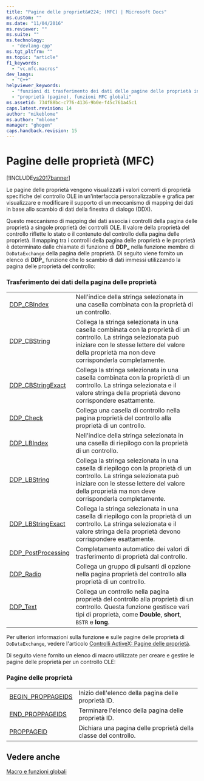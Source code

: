 ```yaml
---
title: "Pagine delle propriet&#224; (MFC) | Microsoft Docs"
ms.custom: ""
ms.date: "11/04/2016"
ms.reviewer: ""
ms.suite: ""
ms.technology: 
  - "devlang-cpp"
ms.tgt_pltfrm: ""
ms.topic: "article"
f1_keywords: 
  - "vc.mfc.macros"
dev_langs: 
  - "C++"
helpviewer_keywords: 
  - "funzioni di trasferimento dei dati delle pagine delle proprietà in MFC"
  - "proprietà (pagine), funzioni MFC globali"
ms.assetid: 734f88bc-c776-4136-9b0e-f45c761a45c1
caps.latest.revision: 14
author: "mikeblome"
ms.author: "mblome"
manager: "ghogen"
caps.handback.revision: 15
---
```

# Pagine delle propriet&#224; (MFC)
[!INCLUDE[vs2017banner](../../assembler/inline/includes/vs2017banner.md)]

Le pagine delle proprietà vengono visualizzati i valori correnti di proprietà specifiche del controllo OLE in un'interfaccia personalizzabile e grafica per visualizzare e modificare il supporto di un meccanismo di mapping dei dati in base allo scambio di dati della finestra di dialogo \(DDX\).  
  
 Questo meccanismo di mapping dei dati associa i controlli della pagina delle proprietà a singole proprietà dei controlli OLE.  Il valore della proprietà del controllo riflette lo stato o il contenuto del controllo della pagina delle proprietà.  Il mapping tra i controlli della pagina delle proprietà e le proprietà è determinato dalle chiamate di funzione di **DDP\_** nella funzione membro di `DoDataExchange` della pagina delle proprietà.  Di seguito viene fornito un elenco di **DDP\_** funzione che lo scambio di dati immessi utilizzando la pagina delle proprietà del controllo:  
  
### Trasferimento dei dati della pagina delle proprietà  
  
|||  
|-|-|  
|[DDP\_CBIndex](../Topic/DDP_CBIndex.md)|Nell'indice della stringa selezionata in una casella combinata con la proprietà di un controllo.|  
|[DDP\_CBString](../Topic/DDP_CBString.md)|Collega la stringa selezionata in una casella combinata con la proprietà di un controllo.  La stringa selezionata può iniziare con le stesse lettere del valore della proprietà ma non deve corrisponderla completamente.|  
|[DDP\_CBStringExact](../Topic/DDP_CBStringExact.md)|Collega la stringa selezionata in una casella combinata con la proprietà di un controllo.  La stringa selezionata e il valore stringa della proprietà devono corrispondere esattamente.|  
|[DDP\_Check](../Topic/DDP_Check.md)|Collega una casella di controllo nella pagina proprietà del controllo alla proprietà di un controllo.|  
|[DDP\_LBIndex](../Topic/DDP_LBIndex.md)|Nell'indice della stringa selezionata in una casella di riepilogo con la proprietà di un controllo.|  
|[DDP\_LBString](../Topic/DDP_LBString.md)|Collega la stringa selezionata in una casella di riepilogo con la proprietà di un controllo.  La stringa selezionata può iniziare con le stesse lettere del valore della proprietà ma non deve corrisponderla completamente.|  
|[DDP\_LBStringExact](../Topic/DDP_LBStringExact.md)|Collega la stringa selezionata in una casella di riepilogo con la proprietà di un controllo.  La stringa selezionata e il valore stringa della proprietà devono corrispondere esattamente.|  
|[DDP\_PostProcessing](../Topic/DDP_PostProcessing.md)|Completamento automatico dei valori di trasferimento di proprietà dal controllo.|  
|[DDP\_Radio](../Topic/DDP_Radio.md)|Collega un gruppo di pulsanti di opzione nella pagina proprietà del controllo alla proprietà di un controllo.|  
|[DDP\_Text](../Topic/DDP_Text.md)|Collega un controllo nella pagina proprietà del controllo alla proprietà di un controllo.  Questa funzione gestisce vari tipi di proprietà, come **Double**, **short**, `BSTR` e **long**.|  
  
 Per ulteriori informazioni sulla funzione e sulle pagine delle proprietà di `DoDataExchange`, vedere l'articolo [Controlli ActiveX: Pagine delle proprietà](../../mfc/mfc-activex-controls-property-pages.md).  
  
 Di seguito viene fornito un elenco di macro utilizzate per creare e gestire le pagine delle proprietà per un controllo OLE:  
  
### Pagine delle proprietà  
  
|||  
|-|-|  
|[BEGIN\_PROPPAGEIDS](../Topic/BEGIN_PROPPAGEIDS.md)|Inizio dell'elenco della pagina delle proprietà ID.|  
|[END\_PROPPAGEIDS](../Topic/END_PROPPAGEIDS.md)|Terminare l'elenco della pagina delle proprietà ID.|  
|[PROPPAGEID](../Topic/PROPPAGEID.md)|Dichiara una pagina delle proprietà della classe del controllo.|  
  
## Vedere anche  
 [Macro e funzioni globali](../../mfc/reference/mfc-macros-and-globals.md)